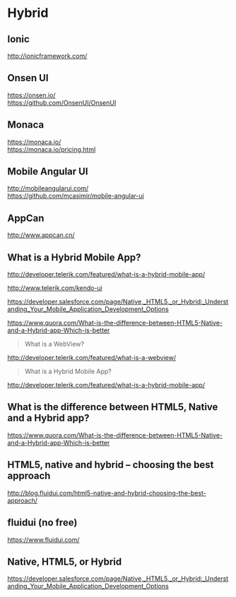 # Hybrid  


## Ionic  

http://ionicframework.com/  


## Onsen UI  

https://onsen.io/  
https://github.com/OnsenUI/OnsenUI  


## Monaca  

https://monaca.io/  
https://monaca.io/pricing.html  


## Mobile Angular UI  

http://mobileangularui.com/  
https://github.com/mcasimir/mobile-angular-ui  



## AppCan  

http://www.appcan.cn/  





## What is a Hybrid Mobile App?  


http://developer.telerik.com/featured/what-is-a-hybrid-mobile-app/  


http://www.telerik.com/kendo-ui  



https://developer.salesforce.com/page/Native,_HTML5,_or_Hybrid:_Understanding_Your_Mobile_Application_Development_Options  


https://www.quora.com/What-is-the-difference-between-HTML5-Native-and-a-Hybrid-app-Which-is-better  



> What is a WebView?  

http://developer.telerik.com/featured/what-is-a-webview/  


> What is a Hybrid Mobile App?  


http://developer.telerik.com/featured/what-is-a-hybrid-mobile-app/  


## What is the difference between HTML5, Native and a Hybrid app?  

https://www.quora.com/What-is-the-difference-between-HTML5-Native-and-a-Hybrid-app-Which-is-better   

## HTML5, native and hybrid – choosing the best approach  

http://blog.fluidui.com/html5-native-and-hybrid-choosing-the-best-approach/

## fluidui (no free)  

https://www.fluidui.com/  

## Native, HTML5, or Hybrid

https://developer.salesforce.com/page/Native,_HTML5,_or_Hybrid:_Understanding_Your_Mobile_Application_Development_Options  




